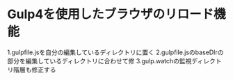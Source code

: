 # Gulp4を使用したブラウザのリロード機能
1.gulpfile.jsを自分の編集しているディレクトリに置く
2.gulpfile.jsのbaseDIrの部分を編集しているディレクトリに合わせて修
3.gulp.watchの監視ディレクトリ階層も修正する

